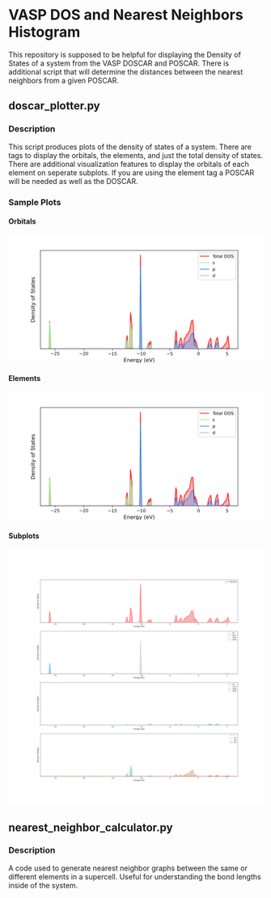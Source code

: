 # VASP DOS and Nearest Neighbors Histogram
This repository is supposed to be helpful for displaying the Density of States of a system from the VASP DOSCAR and POSCAR. There is additional script that will determine the distances between the nearest neighbors from a given POSCAR.

## doscar_plotter.py
### Description
This script produces plots of the density of states of a system. There are tags to display the orbitals, the elements, and just the total density of states. There are additional visualization features to display the orbitals of each element on seperate subplots. If you are using the element tag a POSCAR will be needed as well as the DOSCAR.

### Sample Plots
#### Orbitals
<img src="images/orbitals.png" alt="Displays the DOSCAR with orbital contributions" width="600"/>

#### Elements
<img src="images/orbitals.png" alt="Displays the DOSCAR with element contributions" width="600"/>

#### Subplots
<img src="images/subplots.png" alt="Displays the DOSCAR in subplots" width="600"/>

## nearest_neighbor_calculator.py
### Description 
A code used to generate nearest neighbor graphs between the same or different elements in a supercell. Useful for understanding the bond lengths inside of the system. 

